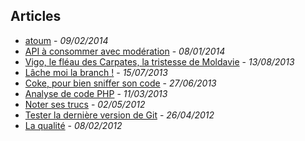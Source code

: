 ## Articles

* [atoum](https://github.com/KuiKui/Blog/edit/master/posts/2014-02-09_atoum.md#atoum) - *09/02/2014*
* [API à consommer avec modération](http://tech.m6web.fr/api-a-consommer-avec-moderation) - *08/01/2014*
* [Vigo, le fléau des Carpates, la tristesse de Moldavie](http://tech.m6web.fr/vigo-le-fleau-des-carpates-la-tristesse-de-moldavie) - *13/08/2013*
* [Lâche moi la branch !](http://tech.m6web.fr/lache-moi-la-branch) - *15/07/2013*
* [Coke, pour bien sniffer son code](http://tech.m6web.fr/coke-pour-bien-sniffer-son-code) - *27/06/2013*
* [Analyse de code PHP](https://github.com/KuiKui/Blog/blob/master/posts/2013-03-11_Analyse-de-code-PHP.md#service-web-danalyse-de-code-php) - *11/03/2013*
* [Noter ses trucs](https://github.com/KuiKui/Blog/blob/master/posts/2012-05-02_Noter-ses-trucs.md#noter-ses-trucs) - *02/05/2012*
* [Tester la dernière version de Git](https://github.com/KuiKui/Blog/blob/master/posts/2012-04-26_Tester-la-derniere-version-de-git.md#tester-la-derni%C3%A8re-version-de-git) - *26/04/2012*
* [La qualité](https://github.com/KuiKui/Blog/blob/master/posts/2012-02-08_La-qualite.md#la-qualit) - *08/02/2012*


